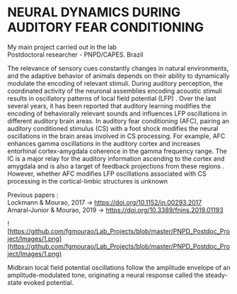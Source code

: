 # NEURAL DYNAMICS DURING AUDITORY FEAR CONDITIONING

My main project carried out in the lab<br />
Postdoctoral researcher - PNPD/CAPES. Brazil
 
The relevance of sensory cues constantly changes in natural environments, and the adaptive behavior of animals depends on their ability to dynamically modulate the encoding of relevant stimuli. During auditory perception, the coordinated activity of the neuronal assemblies encoding acoustic stimuli results in oscillatory patterns of local field potential (LFP) . Over the last several years, it has been reported that auditory learning modifies the encoding of behaviorally relevant sounds and influences LFP oscillations in different auditory brain areas. In auditory fear conditioning (AFC), pairing an auditory conditioned stimulus (CS) with a foot shock modifies the neural oscillations in the brain areas involved in CS processing. For example, AFC enhances gamma oscillations in the auditory cortex  and increases entorhinal cortex-amygdala coherence in the gamma frequency range. The IC is a major relay for the auditory information ascending to the cortex and amygdala  and is also a target of feedback projections from these regions . However, whether AFC modifies LFP oscillations associated with CS processing in the cortical-limbic structures is unknown

Previous papers : <br />
Lockmann & Mourao, 2017         ->  https://doi.org/10.1152/jn.00293.2017<br />
Amaral-Junior & Mourao, 2019   ->  https://doi.org/10.3389/fnins.2019.01193<br />

![https://github.com/fgmourao/Lab_Projects/blob/master/PNPD_Postdoc_Project/Images/1.png](https://github.com/fgmourao/Lab_Projects/blob/master/PNPD_Postdoc_Project/Images/1.png)

Midbrain local field potential oscillations follow the amplitude envelope of an amplitude-modulated tone, originating a neural response called the steady-state evoked potential.
